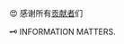 :heart_eyes: 感谢所有[贡献者](https://github.com/CS-Masters-Application/CS-Masters-Application.github.io/graphs/contributors)们

:old_key:	INFORMATION MATTERS.
